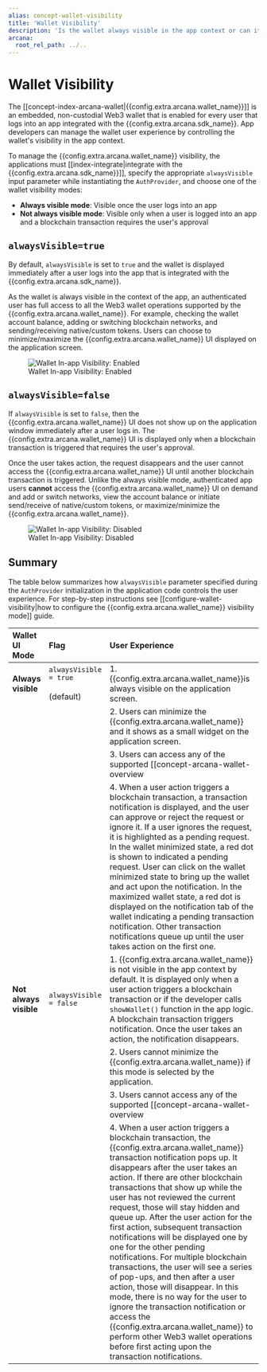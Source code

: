 ```yaml
---
alias: concept-wallet-visibility
title: 'Wallet Visibility'
description: 'Is the wallet always visible in the app context or can it be displayed only when required by the app? learn more.'
arcana:
  root_rel_path: ../..
---
```


# Wallet Visibility

The [[concept-index-arcana-wallet|{{config.extra.arcana.wallet_name}}]] is an embedded, non-custodial Web3 wallet that is enabled for every user that logs into an app integrated with the {{config.extra.arcana.sdk_name}}. App developers can manage the wallet user experience by controlling the wallet's visibility in the app context.

To manage the {{config.extra.arcana.wallet_name}} visibility, the applications must [[index-integrate|integrate with the {{config.extra.arcana.sdk_name}}]], specify the appropriate `alwaysVisible` input parameter while instantiating the `AuthProvider`, and choose one of the wallet visibility modes:

* **Always visible mode**: Visible once the user logs into an app
* **Not always visible mode**: Visible only when a user is logged into an app and a blockchain transaction requires the user's approval

## `alwaysVisible=true`

By default, `alwaysVisible` is set to `true` and the wallet is displayed immediately after a user logs into the app that is integrated with the {{config.extra.arcana.sdk_name}}.

As the wallet is always visible in the context of the app, an authenticated user has full access to all the Web3 wallet operations supported by the {{config.extra.arcana.wallet_name}}. For example, checking the wallet account balance, adding or switching blockchain networks, and sending/receiving native/custom tokens. Users can choose to minimize/maximize the {{config.extra.arcana.wallet_name}} UI displayed on the application screen.

<figure markdown="span">
  <img alt="Wallet In-app Visibility: Enabled" src="{{config.extra.arcana.img_dir}}/an_wallet_full_ui_mode.{{config.extra.arcana.img_png}}" class="an-screenshots width_85pc"/>
  <figcaption>Wallet In-app Visibility: Enabled</figcaption>
</figure>

## `alwaysVisible=false`

If `alwaysVisible` is set to `false`, then the {{config.extra.arcana.wallet_name}} UI does not show up on the application window immediately after a user logs in. The {{config.extra.arcana.wallet_name}} UI is displayed only when a blockchain transaction is triggered that requires the user's approval.

Once the user takes action, the request disappears and the user cannot access the {{config.extra.arcana.wallet_name}} UI until another blockchain transaction is triggered.  Unlike the always visible mode, authenticated app users **cannot** access the {{config.extra.arcana.wallet_name}} UI on demand and add or switch networks, view the account balance or initiate send/receive of native/custom tokens, or maximize/minimize the {{config.extra.arcana.wallet_name}}.

<figure markdown="span">
  <img alt="Wallet In-app Visibility: Disabled" src="{{config.extra.arcana.img_dir}}/an_wallet_widget_mode.{{config.extra.arcana.img_png}}" class="an-screenshots width_85pc"/>
  <figcaption>Wallet In-app Visibility: Disabled</figcaption>
</figure>

## Summary

The table below summarizes how `alwaysVisible` parameter specified during the `AuthProvider` initialization in the application code controls the user experience. For step-by-step instructions see [[configure-wallet-visibility|how to configure the {{config.extra.arcana.wallet_name}} visibility mode]] guide.

| Wallet UI Mode | Flag | User Experience|
| :------ | :----- | :----------- |
| **Always visible** | `alwaysVisible = true` <br></br>(default)  | 1. {{config.extra.arcana.wallet_name}}is always visible on the application screen. |
|         |  | 2. Users can minimize the {{config.extra.arcana.wallet_name}} and it shows as a small widget on the application screen. |
|         |  | 3. Users can access any of the supported [[concept-arcana-wallet-overview| {{config.extra.arcana.wallet_name}} functions]] using the wallet UI at any point in time. |
|         |  | 4. When a user action triggers a blockchain transaction, a transaction notification is displayed, and the user can approve or reject the request or ignore it. If a user ignores the request, it is highlighted as a pending request. In the wallet minimized state, a red dot is shown to indicated a pending request. User can click on the wallet minimized state to bring up the wallet and act upon the notification. In the maximized wallet state, a red dot is displayed on the notification tab of the wallet indicating a pending transaction notification. Other transaction notifications queue up until the user takes action on the first one.|
| **Not always visible** | `alwaysVisible = false` | 1. {{config.extra.arcana.wallet_name}} is not visible in the app context by default. It is displayed only when a user action triggers a blockchain transaction or if the developer calls `showWallet()` function in the app logic. A blockchain transaction triggers notification. Once the user takes an action, the notification disappears.|
|       |  | 2. Users cannot minimize the {{config.extra.arcana.wallet_name}} if this mode is selected by the application.|
|       |  | 3. Users cannot access any of the supported [[concept-arcana-wallet-overview| {{config.extra.arcana.wallet_name}} functions]] through the wallet UI.|
|       |  | 4. When a user action triggers a blockchain transaction, the {{config.extra.arcana.wallet_name}} transaction notification pops up. It disappears after the user takes an action. If there are other blockchain transactions that show up while the user has not reviewed the current request, those will stay hidden and queue up. After the user action for the first action, subsequent transaction notifications will be displayed one by one for the other pending notifications.  For multiple blockchain transactions, the user will see a series of pop-ups, and then after a user action, those will disappear. In this mode, there is no way for the user to ignore the transaction notification or access the {{config.extra.arcana.wallet_name}} to perform other Web3 wallet operations before first acting upon the transaction notifications.|

